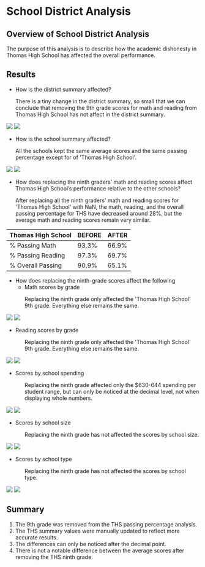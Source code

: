 # School District Analysis

## Overview of School District Analysis
The purpose of this analysis is to describe how the academic dishonesty in Thomas High School has affected the overall performance. 


## Results
* How is the district summary affected?

<ul>
    There is a tiny change in the district summary, so small that we can conclude that removing the 9th grade scores for math and reading from Thomas High School has not affect in the district summary.
</ul>

<img src="https://github.com/juliomeza/School_District_Analysis/blob/main/Resources/District%20Before.png">
<img src="https://github.com/juliomeza/School_District_Analysis/blob/main/Resources/District%20After.png">


* How is the school summary affected?
<ul>
    All the schools kept the same average scores and the same passing percentage except for of 'Thomas High School'.
</ul>

<img src="https://github.com/juliomeza/School_District_Analysis/blob/main/Resources/School%20Before.png">
<img src="https://github.com/juliomeza/School_District_Analysis/blob/main/Resources/School%20After.png">

* How does replacing the ninth graders’ math and reading scores affect Thomas High School’s performance relative to the other schools?
<ul>
    After replacing all the ninth graders' math and reading scores for 'Thomas High School' with NaN, the math, reading, and the overall passing percentage for THS have decreased around 28%, but the average math and reading scores remain very similar.
</ul>

| Thomas High School | BEFORE | AFTER |
| ------------- | ------------- | ------------- |
| % Passing Math | 93.3% | 66.9% |
| % Passing Reading | 97.3% | 69.7% |
| % Overall Passing | 90.9% | 65.1% |

* How does replacing the ninth-grade scores affect the following
  * Math scores by grade
<ul>
    <ul>
        Replacing the ninth grade only affected the 'Thomas High School' 9th grade. Everything else remains the same.
    </ul>
</ul>

<img src="https://github.com/juliomeza/School_District_Analysis/blob/main/Resources/Math%20Grade%20Before.png">
<img src="https://github.com/juliomeza/School_District_Analysis/blob/main/Resources/Math%20Grade%20After.png">
  
  * Reading scores by grade
<ul>
    <ul>
        Replacing the ninth grade only affected the 'Thomas High School' 9th grade. Everything else remains the same.
    </ul>
</ul>

<img src="https://github.com/juliomeza/School_District_Analysis/blob/main/Resources/Reading%20Grade%20Before.png">
<img src="https://github.com/juliomeza/School_District_Analysis/blob/main/Resources/Reading%20Grade%20After.png">
  
  * Scores by school spending
<ul>
    <ul>
        Replacing the ninth grade affected only the $630-644 spending per student range, but can only be noticed at the decimal level, not when displaying whole numbers.
    </ul>
</ul>

<img src="https://github.com/juliomeza/School_District_Analysis/blob/main/Resources/Spending%20Before.png">
<img src="https://github.com/juliomeza/School_District_Analysis/blob/main/Resources/Spending%20After.png">

  * Scores by school size
<ul>
    <ul>
        Replacing the ninth grade has not affected the scores by school size.
    </ul>
</ul>

<img src="https://github.com/juliomeza/School_District_Analysis/blob/main/Resources/Size%20Before.png">
<img src="https://github.com/juliomeza/School_District_Analysis/blob/main/Resources/Size%20After.png">

  * Scores by school type
<ul>
    <ul>
        Replacing the ninth grade has not affected the scores by school type.
    </ul>
</ul>

<img src="https://github.com/juliomeza/School_District_Analysis/blob/main/Resources/Type%20Before.png">
<img src="https://github.com/juliomeza/School_District_Analysis/blob/main/Resources/Type%20After.png">


## Summary
1. The 9th grade was removed from the THS passing percentage analysis.
2. The THS summary values were manually updated to reflect more accurate results.
3. The differences can only be noticed after the decimal point.
4. There is not a notable difference between the average scores after removing the THS ninth grade.